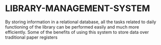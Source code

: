 # LIBRARY-MANAGEMENT-SYSTEM
By storing information in a relational database, all the tasks related to daily functioning of the library can be performed easily and much more efficiently. Some of the benefits of using this system to store data over traditional paper registers 

